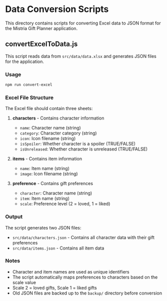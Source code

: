 # Data Conversion Scripts

This directory contains scripts for converting Excel data to JSON format for the Mistria Gift Planner application.

## convertExcelToData.js

This script reads data from `src/data/data.xlsx` and generates JSON files for the application.

### Usage

```bash
npm run convert-excel
```

### Excel File Structure

The Excel file should contain three sheets:

1. **characters** - Contains character information

   - `name`: Character name (string)
   - `category`: Character category (string)
   - `icon`: Icon filename (string)
   - `isSpoiler`: Whether character is a spoiler (TRUE/FALSE)
   - `isUnreleased`: Whether character is unreleased (TRUE/FALSE)

2. **items** - Contains item information

   - `name`: Item name (string)
   - `image`: Icon filename (string)

3. **preference** - Contains gift preferences
   - `character`: Character name (string)
   - `item`: Item name (string)
   - `scale`: Preference level (2 = loved, 1 = liked)

### Output

The script generates two JSON files:

- `src/data/characters.json` - Contains all character data with their gift preferences
- `src/data/items.json` - Contains all item data

### Notes

- Character and item names are used as unique identifiers
- The script automatically maps preferences to characters based on the scale value
- Scale 2 = loved gifts, Scale 1 = liked gifts
- Old JSON files are backed up to the `backup/` directory before conversion
